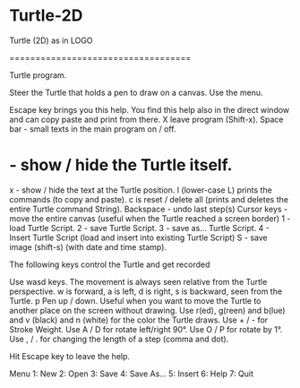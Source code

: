# Turtle-2D
Turtle (2D) as in LOGO

===================================

Turtle program. 

Steer the Turtle that holds a pen to draw on a canvas. 
Use the menu. 

Escape key brings you this help. You find this help also in the direct window and can copy paste and print from there.
X leave program (Shift-x).
Space bar - small texts in the main program on / off.
# - show / hide the Turtle itself.
x - show / hide the text at the Turtle position.
l (lower-case L) prints the commands (to copy and paste).
c is reset / delete all (prints and deletes the entire Turtle command String).
Backspace - undo last step(s)
Cursor keys - move the entire canvas (useful when the Turtle reached a screen border)
1 - load Turtle Script.
2 - save Turtle Script.
3 - save as... Turtle Script.
4 - Insert Turtle Script (load and insert into existing Turtle Script)
S - save image (shift-s) (with date and time stamp).



The following keys control the Turtle and get recorded 

Use wasd keys. The movement is always seen relative from the Turtle perspective. w is forward, a is left, d is right, s is backward, seen from the Turtle. 
p Pen up / down. Useful when you want to move the Turtle to another place on the screen without drawing.
Use r(ed), g(reen) and b(lue) and v (black) and n (white) for the color the Turtle draws.
Use + / - for Stroke Weight.
Use A / D for rotate left/right 90°.
Use O / P for rotate by 1°.
Use , / . for changing the length of a step (comma and dot).



Hit Escape key to leave the help.


Menu 
1: New
2: Open
3: Save
4: Save As...
5: Insert
6: Help
7: Quit
